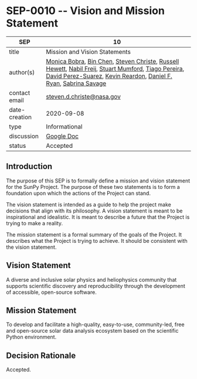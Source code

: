# SEP-0010 -- Vision and Mission Statement

| SEP           | 10                             |
|---------------|--------------------------------|
| title         | Mission and Vision Statements  |
| author(s)     | [Monica Bobra](https://orcid.org/0000-0002-5662-9604), [Bin Chen](https://orcid.org/0000-0002-0660-3350), [Steven Christe](https://orcid.org/0000-0001-6127-795X), [Russell Hewett](https://orcid.org/0000-0001-8944-4705), [Nabil Freij](https://orcid.org/0000-0002-6253-082X), [Stuart Mumford](https://orcid.org/0000-0003-4217-4642), [Tiago Pereira](https://orcid.org/0000-0003-4747-4329), [David Perez-Suarez](https://orcid.org/0000-0003-0784-6909), [Kevin Reardon](https://orcid.org/0000-0001-8016-0001), [Daniel F. Ryan](https://orcid.org/0000-0001-8661-3825), [Sabrina Savage](https://orcid.org/0000-0002-6172-0517) |
| contact email |  <steven.d.christe@nasa.gov>    |
| date-creation | 2020-09-08                    |
| type          | Informational                 |
| discussion    | [Google Doc](https://docs.google.com/document/d/1kYsVqGNMnAj2DCYVi1juC4T3fDk4scAmZoi7v_KTWS0/edit?usp=sharing)|
| status        | Accepted                      |

## Introduction

The purpose of this SEP is to formally define a mission and vision statement for the SunPy Project.
The purpose of these two statements is to form a foundation upon which the actions of the Project can stand.

The vision statement is intended as a guide to help the project make decisions that align with its philosophy.
A vision statement is meant to be inspirational and idealistic.
It is meant to describe a future that the Project is trying to make a reality.

The mission statement is a formal summary of the goals of the Project.
It describes what the Project is trying to achieve.
It should be consistent with the vision statement.

## Vision Statement

A diverse and inclusive solar physics and heliophysics community that supports scientific discovery and reproducibility through the development of accessible, open-source software.

## Mission Statement

To develop and facilitate a high-quality, easy-to-use, community-led, free and open-source solar data analysis ecosystem based on the scientific Python environment.

## Decision Rationale

Accepted.
